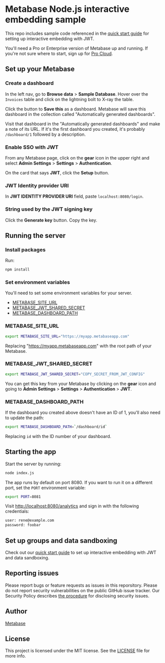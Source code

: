 # Metabase Node.js interactive embedding sample

This repo includes sample code referenced in the [quick start guide](https://www.metabase.com/learn/customer-facing-analytics/interactive-embedding-quick-start) for setting up interactive embedding with JWT.

You'll need a Pro or Enterprise version of Metabase up and running. If you're not sure where to start, sign up for [Pro Cloud](https://www.metabase.com/pricing).

## Set up your Metabase

### Create a dashboard

In the left nav, go to **Browse data** > **Sample Database**. Hover over the `Invoices` table and click on the lightning bolt to X-ray the table.

Click the button to **Save this** as a dashboard. Metabase will save this dashboard in the collection called "Automatically generated dashboards".

Visit that dashboard in the "Automatically generated dashboards" and make a note of its URL. If it's the first dashboard you created, it's probably `/dashboard/1` followed by a description.

### Enable SSO with JWT

From any Metabase page, click on the **gear** icon in the upper right and select **Admin Settings** > **Settings** > **Authentication**.

On the card that says **JWT**, click the **Setup** button.

### JWT Identity provider URI

In **JWT IDENTITY PROVIDER URI** field, paste  `localhost:8080/login`.

### String used by the JWT signing key

Click the **Generate key** button. Copy the key.

## Running the server

### Install packages

Run:

```sh
npm install
```

### Set environment variables

You'll need to set some environment variables for your server.

- [METABASE_SITE_URL](#metabase_site_url)
- [METABASE_JWT_SHARED_SECRET](#metabase_jwt_shared_secret)
- [METABASE_DASHBOARD_PATH](#)

### METABASE_SITE_URL

```sh
export METABASE_SITE_URL="https://myapp.metabaseapp.com"
```

Replacing "https://myapp.metabaseapp.com" with the root path of your Metabase.

### METABASE_JWT_SHARED_SECRET

```sh
export METABASE_JWT_SHARED_SECRET="COPY_SECRET_FROM_JWT_CONFIG"
```
You can get this key from your Metabase by clicking on the **gear** icon and going to **Admin Settings** > **Settings** > **Authentication** > **JWT**.

### METABASE_DASHBOARD_PATH

If the dashboard you created above doesn't have an ID of 1, you'll also need to update the path:

```sh
export METABASE_DASHBOARD_PATH=`/dashboard/id`
```

Replacing `id` with the ID number of your dashboard.

## Starting the app

Start the server by running:

```sh
node index.js
```

The app runs by default on port 8080. If you want to run it on a different port, set the `PORT` environment variable:
```sh
export PORT=8081
```


Visit [http://localhost:8080/analytics](localhost:8080/analytics) and sign in with the following credentials:

```sh
user: rene@example.com
password: foobar
```

## Set up groups and data sandboxing

Check out our [quick start guide](https://www.metabase.com/learn/customer-facing-analytics/interactive-embedding-quick-start) to set up interactive embedding with JWT and data sandboxing.

## Reporting issues

Please report bugs or feature requests as issues in this reporsitory. Please do not report security vulnerabilities on the public GitHub issue tracker. Our Security Policy describes [the procedure](https://github.com/metabase/metabase/security#reporting-a-vulnerability) for disclosing security issues.

## Author

[Metabase](https://metabase.com)

## License

This project is licensed under the MIT license. See the [LICENSE](./LICENSE) file for more info.
